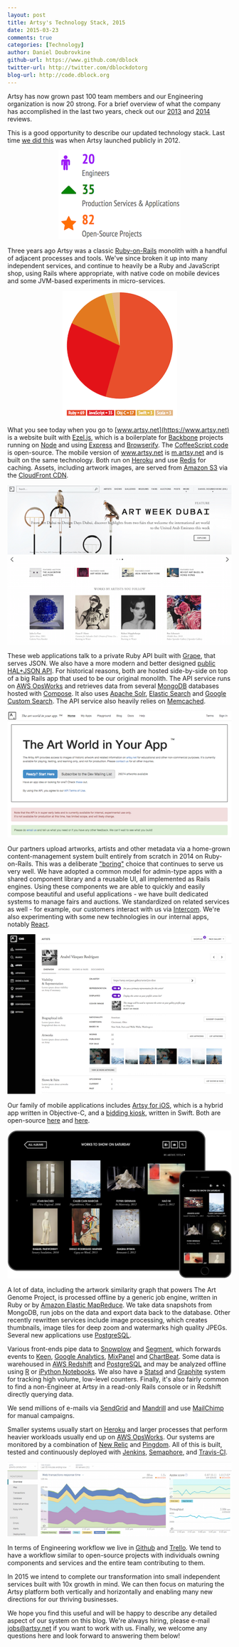 ```yaml
---
layout: post
title: Artsy's Technology Stack, 2015
date: 2015-03-23
comments: true
categories: [Technology]
author: Daniel Doubrovkine
github-url: https://www.github.com/dblock
twitter-url: http://twitter.com/dblockdotorg
blog-url: http://code.dblock.org
---
```

Artsy has now grown past 100 team members and our Engineering organization is now 20 strong. For a brief overview of what the company has accomplished in the last two years, check out our [2013](http://2013.artsy.net) and [2014](http://2014.artsy.net) reviews.

This is a good opportunity to describe our updated technology stack. Last time [we did this](/blog/2012/10/10/artsy-technology-stack) was when Artsy launched publicly in 2012.

<center><img src='/images/2015-03-23-artsy-technology-stack-2015/stats.png'></center>

Three years ago Artsy was a classic [Ruby-on-Rails](http://rubyonrails.org) monolith with a handful of adjacent processes and tools. We've since broken it up into many independent services, and continue to heavily be a Ruby and JavaScript shop, using Rails where appropriate, with native code on mobile devices and some JVM-based experiments in micro-services.

<center><img src='/images/2015-03-23-artsy-technology-stack-2015/languages.png'></center>

<!-- more -->

What you see today when you go to [www.artsy.net](https://www.artsy.net) is a website built with [Ezel.js](http://ezeljs.com), which is a boilerplate for [Backbone](http://backbonejs.org) projects running on [Node](https://nodejs.org) and using [Express](http://expressjs.com) and [Browserify](http://browserify.org). The [CoffeeScript code](https://github.com/artsy/force-public) is open-source. The mobile version of www.artsy.net is [m.artsy.net](https://m.artsy.net) and is built on the same technology. Both run on [Heroku](http://heroku.com) and use [Redis](http://redis.io) for caching. Assets, including artwork images, are served from [Amazon S3](http://aws.amazon.com/s3/) via the [CloudFront CDN](http://aws.amazon.com/cloudfront).

<center><img src='/images/2015-03-23-artsy-technology-stack-2015/artsy.png'></center>

These web applications talk to a private Ruby API built with [Grape](https://github.com/intridea/grape), that serves JSON. We also have a more modern and better designed [public HAL+JSON API](https://developers.artsy.net). For historical reasons, both are hosted side-by-side on top of a big Rails app that used to be our original monolith. The API service runs on [AWS OpsWorks](http://aws.amazon.com/opsworks) and retrieves data from several [MongoDB](http://www.mongodb.com) databases hosted with [Compose](https://www.compose.io). It also uses [Apache Solr](http://lucene.apache.org/solr), [Elastic Search](https://www.elastic.co) and [Google Custom Search](https://www.google.com/cse). The API service also heavily relies on [Memcached](http://memcached.org).

<center><img src='/images/2015-03-23-artsy-technology-stack-2015/developers.png'></center>

Our partners upload artworks, artists and other metadata via a home-grown content-management system built entirely from scratch in 2014 on Ruby-on-Rails. This was a deliberate ["boring"](http://chris.eidhof.nl/posts/boring-choice.html) choice that continues to serve us very well. We have adopted a common model for admin-type apps with a shared component library and a reusable UI, all implemented as Rails engines. Using these components we are able to quickly and easily compose beautiful and useful applications - we have built dedicated systems to manage fairs and auctions. We standardized on related services as well - for example, our customers interact with us via [Intercom](https://www.intercom.io). We're also experimenting with some new technologies in our internal apps, notably [React](http://facebook.github.io/react).

<center><img src='/images/2015-03-23-artsy-technology-stack-2015/cms.png'></center>

Our family of mobile applications includes [Artsy for iOS](http://iphone.artsy.net), which is a hybrid app written in Objective-C, and a [bidding kiosk](https://github.com/artsy/eidolon), written in Swift. Both are open-source [here](https://github.com/artsy/eigen) and [here](https://github.com/artsy/eidolon).

<center><img src='/images/2015-03-23-artsy-technology-stack-2015/folio.jpg'></center>

A lot of data, including the artwork similarity graph that powers The Art Genome Project, is processed offline by a generic job engine, written in Ruby or by [Amazon Elastic MapReduce](http://aws.amazon.com/elasticmapreduce). We take data snapshots from MongoDB, run jobs on the data and export data back to the database. Other recently rewritten services include image processing, which creates thumbnails, image tiles for deep zoom and watermarks high quality JPEGs. Several new applications use [PostgreSQL](http://www.postgresql.org).

Various front-ends pipe data to [Snowplow](https://github.com/snowplow/snowplow) and [Segment](https://segment.com), which forwards events to [Keen](https://keen.io), [Google Analytics](http://www.google.com/analytics), [MixPanel](https://mixpanel.com) and [ChartBeat](https://chartbeat.com). Some data is warehoused in [AWS Redshift](http://aws.amazon.com/redshift) and [PostgreSQL](http://www.postgresql.org) and may be analyzed offline using [R](http://www.r-project.org) or [iPython Notebooks](http://ipython.org/notebook.html). We also have a [Statsd](https://github.com/etsy/statsd) and [Graphite](http://graphite.wikidot.com) system for tracking high volume, low-level counters. Finally, it's also fairly common to find a non-Engineer at Artsy in a read-only Rails console or in Redshift directly querying data.

We send millions of e-mails via [SendGrid](http://sendgrid.com/) and [Mandrill](https://mandrill.com) and use [MailChimp](http://mailchimp.com) for manual campaigns.

Smaller systems usually start on [Heroku](https://dashboard.heroku.com) and larger processes that perform heavier workloads usually end up on [AWS OpsWorks](http://aws.amazon.com/opsworks). Our systems are monitored by a combination of [New Relic](http://newrelic.com/) and [Pingdom](https://www.pingdom.com). All of this is built, tested and continuously deployed with [Jenkins](http://jenkins-ci.org), [Semaphore](https://semaphoreci.com), and [Travis-CI](https://travis-ci.org).

<center><img src='/images/2015-03-23-artsy-technology-stack-2015/gravity.png'></center>

In terms of Engineering workflow we live in [Github](https://github.com) and [Trello](https://trello.com). We tend to have a workflow similar to open-source projects with individuals owning components and services and the entire team contributing to them.

In 2015 we intend to complete our transformation into small independent services built with 10x growth in mind. We can then focus on maturing the Artsy platform both vertically and horizontally and enabling many new directions for our thriving businesses.

We hope you find this useful and will be happy to describe any detailed aspect of our system on this blog. We're always hiring, please e-mail <a href='mailto:jobs@artsy.net'>jobs@artsy.net</a> if you want to work with us. Finally, we welcome any questions here and look forward to answering them below!
